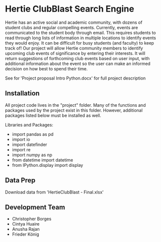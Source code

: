 # Hertie ClubBlast Search Engine
Hertie has an active social and academic community, with dozens of student clubs and regular compelling events. 
Currently, events are communicated to the student body through email. 
This requires students to read through long lists of information in multiple locations to identify events they would enjoy.
It can be difficult for busy students (and faculty) to keep track of! Our project will allow Hertie community members to identify upcoming club events of significance by entering their interests. 
It will return suggestions of forthcoming club events based on user input, with additional information about the event so the user can make an informed decision on how best to spend their time.

See for 'Project proposal Intro Python.docx' for full project description

## Installation

All project code lives in the "project" folder. Many of the functions and packages used by the project exist in this folder. 
However, additional packages listed below must be installed as well.

Libraries and Packages:
- import pandas as pd
- import io
- import datefinder
- import re
- import numpy as np
- from datetime import datetime
- from IPython.display import display

## Data Prep
Download data from 'HertieClubBlast - Final.xlsx'


## Development Team 
- Christopher Borges
- Cintya Huaire
- Anusha Rajan
- Frieder König
